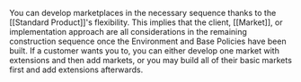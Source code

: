 You can develop marketplaces in the necessary sequence thanks to the [[Standard Product]]'s flexibility. This implies that the client, [[Market]], or implementation approach are all considerations in the remaining construction sequence once the Environment and Base Policies have been built. If a customer wants you to, you can either develop one market with extensions and then add markets, or you may build all of their basic markets first and add extensions afterwards.